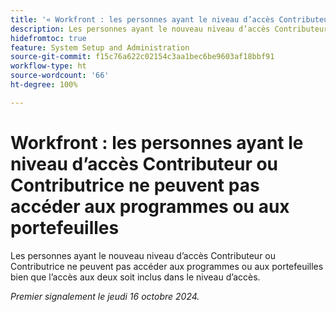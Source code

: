 ```yaml
---
title: '« Workfront : les personnes ayant le niveau d’accès Contributeur ou Contributrice ne peuvent pas accéder aux programmes ou aux portefeuilles »'
description: Les personnes ayant le nouveau niveau d’accès Contributeur ou Contributrice ne peuvent pas accéder aux programmes ou aux portefeuilles bien que l’accès aux deux soit inclus dans le niveau d’accès.
hidefromtoc: true
feature: System Setup and Administration
source-git-commit: f15c76a622c02154c3aa1bec6be9603af18bbf91
workflow-type: ht
source-wordcount: '66'
ht-degree: 100%

---
```


# Workfront : les personnes ayant le niveau d’accès Contributeur ou Contributrice ne peuvent pas accéder aux programmes ou aux portefeuilles

Les personnes ayant le nouveau niveau d’accès Contributeur ou Contributrice ne peuvent pas accéder aux programmes ou aux portefeuilles bien que l’accès aux deux soit inclus dans le niveau d’accès.

_Premier signalement le jeudi 16 octobre 2024._
